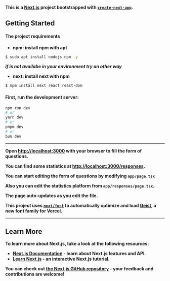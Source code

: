 **This is a [Next.js](https://nextjs.org) project bootstrapped with [`create-next-app`](https://nextjs.org/docs/app/api-reference/cli/create-next-app).**

## Getting Started

#### **The project requirements**
- **npm: install npm with apt**
```bash
$ sudo apt install nodejs npm -y
```
***if is not availabe in your environment try an other way***
- **next: install next with npm**
```bash
$ npm install next react react-dom
```

#### **First, run the development server:**

```bash
npm run dev
# or
yarn dev
# or
pnpm dev
# or
bun dev
```
---

**Open [http://localhost:3000](http://localhost:3000) with your browser to fill the form of questions.**

**You can find some statistics at [http://localhost:3000/responses](http://localhost:3000/responses).**

**You can start editing the form of questions by modifying `app/page.tsx`**

**Also you can edit the statistics platform from `app/responses/page.tsx`.**

**The page auto-updates as you edit the file.**

**This project uses [`next/font`](https://nextjs.org/docs/app/building-your-application/optimizing/fonts) to automatically optimize and load [Geist](https://vercel.com/font), a new font family for Vercel.**

---

## Learn More

**To learn more about Next.js, take a look at the following resources:**

- **[Next.js Documentation](https://nextjs.org/docs) - learn about Next.js features and API.**
- **[Learn Next.js](https://nextjs.org/learn) - an interactive Next.js tutorial.**

**You can check out [the Next.js GitHub repository](https://github.com/vercel/next.js) - your feedback and contributions are welcome!**
